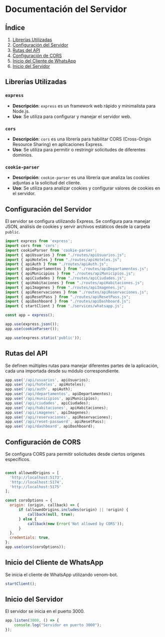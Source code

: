 # Documentación del Servidor

## Índice

1. [Librerías Utilizadas](#librerías-utilizadas)
2. [Configuración del Servidor](#configuración-del-servidor)
3. [Rutas del API](#rutas-del-api)
4. [Configuración de CORS](#configuración-de-cors)
5. [Inicio del Cliente de WhatsApp](#inicio-del-cliente-de-whatsapp)
6. [Inicio del Servidor](#inicio-del-servidor)

## Librerías Utilizadas

### `express`

- **Descripción**: `express` es un framework web rápido y minimalista para Node.js.
- **Uso**: Se utiliza para configurar y manejar el servidor web.

### `cors`

- **Descripción**: `cors` es una librería para habilitar CORS (Cross-Origin Resource Sharing) en aplicaciones Express.
- **Uso**: Se utiliza para permitir o restringir solicitudes de diferentes dominios.

### `cookie-parser`

- **Descripción**: `cookie-parser` es una librería que analiza las cookies adjuntas a la solicitud del cliente.
- **Uso**: Se utiliza para analizar cookies y configurar valores de cookies en el servidor.

## Configuración del Servidor

El servidor se configura utilizando Express. Se configura para manejar JSON, análisis de cookies y servir archivos estáticos desde la carpeta `public`.

```javascript
import express from 'express';
import cors from 'cors';
import cookieParser from 'cookie-parser';
import { apiUsuarios } from "./routes/apiUsuarios.js";
import { apiHoteles } from "./routes/apiHoteles.js";
import { apiAuth } from "./routes/apiAuth.js";
import { apiDepartamentos } from "./routes/apiDepartamentos.js";
import { apiMunicipios } from "./routes/apiMunicipios.js";
import { apiCiudades } from "./routes/apiCiudades.js";
import { apiHabitaciones } from "./routes/apiHabitaciones.js";
import { apiImagenes } from "./routes/apiImagenes.js";
import { apiReservaciones } from "./routes/apiReservaciones.js";
import { apiResetPass } from "./routes/apiResetPass.js";
import { apiDashboard } from "./routes/apiDashboard.js";
import { startClient } from './services/whatsapp.js';

const app = express();

app.use(express.json());
app.use(cookieParser());

app.use(express.static('public'));
```

## Rutas del API 

Se definen múltiples rutas para manejar diferentes partes de la aplicación, cada una importada desde su módulo correspondiente.

```javascript
app.use('/api/usuarios', apiUsuarios);
app.use('/api/hoteles', apiHoteles);
app.use('/api/auth', apiAuth);
app.use('/api/departamentos', apiDepartamentos);
app.use('/api/municipios', apiMunicipios);
app.use('/api/ciudades', apiCiudades);
app.use('/api/habitaciones', apiHabitaciones);
app.use('/api/imagenes', apiImagenes);
app.use('/api/reservaciones', apiReservaciones);
app.use('/api/reset-password', apiResetPass);
app.use('/api/dashboard', apiDashboard);
```
## Configuración de CORS

Se configura CORS para permitir solicitudes desde ciertos orígenes específicos.

```javascript

const allowedOrigins = [
  'http://localhost:5173',
  'http://localhost:5174',
  'http://localhost:5175'
];

const corsOptions = {
  origin: (origin, callback) => {
      if (allowedOrigins.includes(origin) || !origin) {
          callback(null, true);
      } else {
          callback(new Error('Not allowed by CORS'));
      }
  },
  credentials: true,
};
app.use(cors(corsOptions));

```
## Inicio del Cliente de WhatsApp

Se inicia el cliente de WhatsApp utilizando venom-bot.
```javascript
startClient();
```

## Inicio del Servidor

El servidor se inicia en el puerto 3000.
```javascript
app.listen(3000, () => {
    console.log("Servidor en puerto 3000");
});
```
